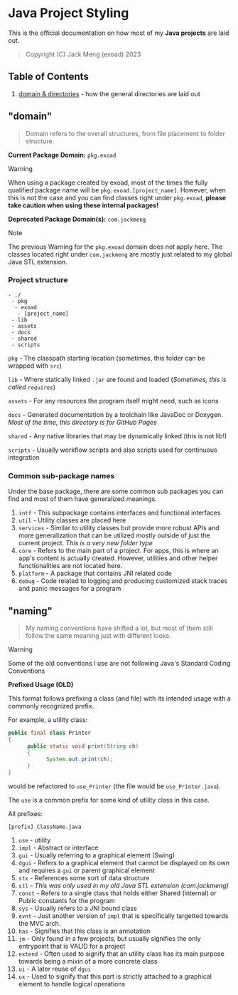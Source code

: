 # Java Project Styling

This is the official documentation on how most of my **Java projects** are laid out.

> Copyright (C) Jack Meng (exoad) 2023


## Table of Contents

1.  [domain & directories](#domain) - how the general directories are laid out

## "domain"

> Domain refers to the overall structures, from file placement to folder structure.

**Current Package Domain:** `pkg.exoad`

> [!WARNING]
> When using a package created by exoad, most of the times the fully qualified package name will be `pkg.exoad.[project_name]`. However, when this is not the case and you can find classes right under `pkg.exoad`, **please take caution when using these internal packages!**

**Deprecated Package Domain(s):** `com.jackmeng`

> [!NOTE]
> The previous Warning for the `pkg.exoad` domain does not apply here. The classes located right under `com.jackmeng` are mostly just related to my global Java STL extension.

### Project structure

```
- ./
 - pkg
  - exoad
   - [project_name]
 - lib
 - assets
 - docs
 - shared
 - scripts
```

`pkg` - The classpath starting location (sometimes, this folder can be wrapped with `src`)

`lib` - Where statically linked `.jar` are found and loaded (*Sometimes, this is called `requires`*)

`assets` - For any resources the program itself might need, such as icons

`docs` - Generated documentation by a toolchain like JavaDoc or Doxygen. *Most of the time, this directory is for GitHub Pages*

`shared` - Any native libraries that may be dynamically linked (this is not lib!)

`scripts` - Usually workflow scripts and also scripts used for continuous integration


### Common sub-package names

Under the base package, there are some common sub packages you can find and most of them have generalized meanings.

1. `intf` - This subpackage contains interfaces and functional interfaces
2. `util` - Utility classes are placed here
3. `services` - Similar to utility classes but provide more robust APIs and more generalization that can be utilized mostly outside of just the current project. *This is a very new folder type*
4. `core` - Refers to the main part of a project. For apps, this is where an app's content is actually created. However, utilities and other helper functionalities are not located here.
5. `platform` - A package that contains JNI related code
6. `debug` - Code related to logging and producing customized stack traces and panic messages for a program

## "naming"

> My naming conventions have shifted a lot, but most of them still follow the same meaning just with different looks.

> [!WARNING]
> Some of the old conventions I use are not following Java's Standard Coding Conventions

**Prefixed Usage (OLD)**

This format follows prefixing a class (and file) with its intended usage with a commonly recognized prefix.

For example, a utility class:

```java
public final class Printer
{
      public static void print(String ch)
      {
            System.out.print(ch);
      }
}
```

would be refactored to `use_Printer` (the file would be `use_Printer.java`).

The `use` is a common prefix for some kind of utility class in this case.

All prefixes:

`[prefix]_ClassName.java`

1. `use` - utility
2. `impl` - Abstract or interface
3. `gui` - Usually referring to a graphical element (Swing)
4. `dgui` - Refers to a graphical element that cannot be displayed on its own and requires a `gui` or parent graphical element
5. `stx` - References some sort of data structure
6. `stl` - *This was only used in my old Java STL extension (com.jackmeng)*
7. `const` - Refers to a single class that holds either Shared (internal) or Public constants for the program
8. `sys` - Usually refers to a JNI bound class
9. `evnt` - Just another version of `impl` that is specifically targetted towards the MVC arch.
10. `has` - Signifies that this class is an annotation
11. `jm` - Only found in a few projects, but usually signifies the only entrypoint that is VALID for a project
12. `extend` - Often used to signify that an utility class has its main purpose towards being a mixin of a more concrete class
13. `ui` - A later reuse of `dgui`
14. `ux` - Used to signify that this part is strictly attached to a graphical element to handle logical operations
